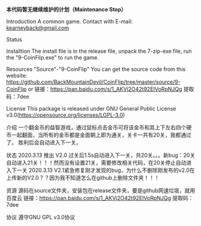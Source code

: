 **本代码暂无继续维护的计划（Maintenance Stop）**

Introduction
A common game.
Contact with E-mail: kearneyback@gmail.com


Status

Installtion
The install file is in the release file, unpack the 7-zip-exe file, run the "9-CoinFlip.exe" to run the game.

Resources
"Source"-"9-CoinFlip"
You can get the source code from this website:
https://github.com/BackMountainDevil/CoinFlip/tree/master/source/9-CoinFlip
or
链接：https://pan.baidu.com/s/1_AKVj2O42t92EIVoRpNJQg 
提取码：7dee

License
This package is released under GNU General Public License v3.0(https://opensource.org/licenses/LGPL-3.0)

介绍
一个翻金币的益智游戏，通过鼠标点击金币可将该金币和其上下左右四个硬币一起翻面，当所有的金币都是金面朝上即为通关，关卡一共有20关，我都通过了。
胜利后会自动进入下一关。

状态
2020.3.13 推出 V2.0 过关后1.5s自动进入下一关，共20关。。。新bug：20关自动进入21关！！！然而没有设置21关，需要修改相关代码，在20关停止自动进入下一关
2020.3.13 V2.1紧急修复刚才发现的bug，为什么不删除刚发布的v2.0在上传新的V2.0？？因为我不知道怎么在github上删除文件夹！！！

资源
源码在source文件夹，安装包在release文件夹，要是github网速垃圾，就用百度云
链接：https://pan.baidu.com/s/1_AKVj2O42t92EIVoRpNJQg 
提取码：7dee

协议
遵守GNU GPL v3.0协议
